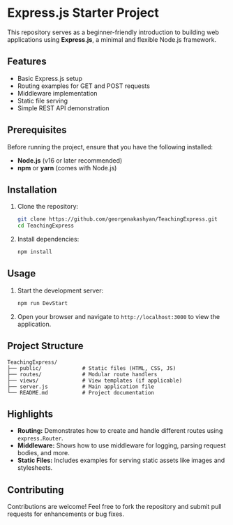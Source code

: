 # Express.js Starter Project

This repository serves as a beginner-friendly introduction to building web applications using **Express.js**, a minimal and flexible Node.js framework.

## Features

- Basic Express.js setup
- Routing examples for GET and POST requests
- Middleware implementation
- Static file serving
- Simple REST API demonstration

## Prerequisites

Before running the project, ensure that you have the following installed:

- **Node.js** (v16 or later recommended)
- **npm** or **yarn** (comes with Node.js)

## Installation

1. Clone the repository:

   ```bash
   git clone https://github.com/georgenakashyan/TeachingExpress.git
   cd TeachingExpress
   ```

2. Install dependencies:

   ```bash
   npm install
   ```

## Usage

1. Start the development server:

   ```bash
   npm run DevStart
   ```

2. Open your browser and navigate to `http://localhost:3000` to view the application.

## Project Structure

```
TeachingExpress/
├── public/             # Static files (HTML, CSS, JS)
├── routes/             # Modular route handlers
├── views/              # View templates (if applicable)
├── server.js           # Main application file
└── README.md           # Project documentation
```

## Highlights

- **Routing:** Demonstrates how to create and handle different routes using `express.Router`.
- **Middleware:** Shows how to use middleware for logging, parsing request bodies, and more.
- **Static Files:** Includes examples for serving static assets like images and stylesheets.

## Contributing

Contributions are welcome! Feel free to fork the repository and submit pull requests for enhancements or bug fixes.
